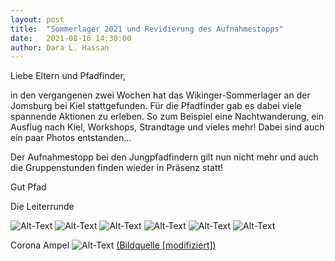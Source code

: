 ```yaml
---
layout: post
title:  "Sommerlager 2021 und Revidierung des Aufnahmestopps"
date:   2021-08-16 14:30:00
author: Dara L. Hassan
---
```


Liebe Eltern und Pfadfinder, 

in den vergangenen zwei Wochen hat das Wikinger-Sommerlager an der Jomsburg bei Kiel stattgefunden. Für die Pfadfinder gab es dabei viele spannende Aktionen zu erleben. So zum Beispiel eine Nachtwanderung, ein Ausflug nach Kiel, Workshops, Strandtage und vieles mehr! Dabei sind auch ein paar Photos entstanden...

Der Aufnahmestopp bei den Jungpfadfindern gilt nun nicht mehr und auch die Gruppenstunden finden wieder in Präsenz statt!

Gut Pfad

Die Leiterrunde

![Alt-Text](/assets/img/jombsburg_1.jpg)
![Alt-Text](/assets/img/jombsburg_2.jpg)
![Alt-Text](/assets/img/jombsburg_3.jpg)
![Alt-Text](/assets/img/jombsburg_4.jpg)
![Alt-Text](/assets/img/jombsburg_5.jpg)
![Alt-Text](/assets/img/jombsburg_6.jpg)

Corona Ampel
![Alt-Text](/assets/img/Corona_Grün.jpg)
<a href="https://www.google.de/search?q=ampel+grafik&source=lnms&tbm=isch&sa=X&ved=2ahUKEwiVkNf1pdHyAhVC2KQKHQD4BIoQ_AUoAXoECAEQAw&biw=1366&bih=921">(Bildquelle [modifiziert])</a>
